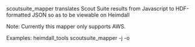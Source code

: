   scoutsuite_mapper translates Scout Suite results from Javascript to HDF-formatted JSON so as to be viewable on Heimdall

  Note: Currently this mapper only supports AWS.

Examples:
heimdall_tools scoutsuite_mapper -j <scoutsuite-results-js> -o <hdf-scan-results-json>
